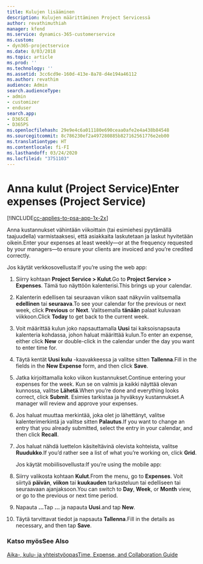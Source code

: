 ```yaml
---
title: Kulujen lisääminen
description: Kulujen määrittäminen Project Servicessä
author: revathimuthiah
manager: kfend
ms.service: dynamics-365-customerservice
ms.custom:
- dyn365-projectservice
ms.date: 8/03/2018
ms.topic: article
ms.prod: ''
ms.technology: ''
ms.assetid: 3cc6cd9e-160d-413e-8a78-d4e194a46112
ms.author: revathim
audience: Admin
search.audienceType:
- admin
- customizer
- enduser
search.app:
- D365CE
- D365PS
ms.openlocfilehash: 29e9e4c6a011180e690ceaa0afe2e4a438b84548
ms.sourcegitcommit: 8c786230ef2a497280885b827162561776e2eb00
ms.translationtype: HT
ms.contentlocale: fi-FI
ms.lasthandoff: 03/24/2020
ms.locfileid: "3751103"
---
```

# <a name="enter-expenses-project-service"></a><span data-ttu-id="544df-103">Anna kulut (Project Service)</span><span class="sxs-lookup"><span data-stu-id="544df-103">Enter expenses (Project Service)</span></span>

[!INCLUDE[cc-applies-to-psa-app-1x-2x](../includes/cc-applies-to-psa-app-1x-2x.md)]

<span data-ttu-id="544df-104">Anna kustannukset vähintään viikoittain (tai esimiehesi pyytämällä taajuudella) varmistaaksesi, että asiakkaita laskutetaan ja laskut hyvitetään oikein.</span><span class="sxs-lookup"><span data-stu-id="544df-104">Enter your expenses at least weekly—or at the frequency requested by your managers—to ensure your clients are invoiced and you’re credited correctly.</span></span>  
  
 <span data-ttu-id="544df-105">Jos käytät verkkosovellusta:</span><span class="sxs-lookup"><span data-stu-id="544df-105">If you’re using the web app:</span></span>  
  
1. <span data-ttu-id="544df-106">Siirry kohtaan **Project Service > Kulut**.</span><span class="sxs-lookup"><span data-stu-id="544df-106">Go to **Project Service > Expenses**.</span></span> <span data-ttu-id="544df-107">Tämä tuo näyttöön kalenterisi.</span><span class="sxs-lookup"><span data-stu-id="544df-107">This brings up your calendar.</span></span>  
  
2. <span data-ttu-id="544df-108">Kalenterin edellisen tai seuraavan viikon saat näkyviin valitsemalla **edellinen** tai **seuraava**.</span><span class="sxs-lookup"><span data-stu-id="544df-108">To see your calendar for the previous or next week, click **Previous** or **Next**.</span></span> <span data-ttu-id="544df-109">Valitsemalla **tänään** palaat kuluvaan viikkoon.</span><span class="sxs-lookup"><span data-stu-id="544df-109">Click **Today** to get back to the current week.</span></span>  
  
3. <span data-ttu-id="544df-110">Voit määrittää kulun joko napsauttamalla **Uusi** tai kaksoisnapsauta kalenteria kohdassa, johon haluat määrittää kulun.</span><span class="sxs-lookup"><span data-stu-id="544df-110">To enter an expense, either click **New** or double-click in the calendar under the day you want to enter time for.</span></span>  
  
4. <span data-ttu-id="544df-111">Täytä kentät **Uusi kulu** -kaavakkeessa ja valitse sitten **Tallenna**.</span><span class="sxs-lookup"><span data-stu-id="544df-111">Fill in the fields in the **New Expense** form, and then click **Save**.</span></span>  
  
5. <span data-ttu-id="544df-112">Jatka kirjoittamalla koko viikon kustannukset.</span><span class="sxs-lookup"><span data-stu-id="544df-112">Continue entering your expenses for the week.</span></span> <span data-ttu-id="544df-113">Kun se on valmis ja kaikki näyttää olevan kunnossa, valitse **Lähetä**.</span><span class="sxs-lookup"><span data-stu-id="544df-113">When you’re done and everything looks correct, click **Submit**.</span></span> <span data-ttu-id="544df-114">Esimies tarkistaa ja hyväksyy kustannukset.</span><span class="sxs-lookup"><span data-stu-id="544df-114">A manager will review and approve your expenses.</span></span>  
  
6. <span data-ttu-id="544df-115">Jos haluat muuttaa merkintää, joka olet jo lähettänyt, valitse kalenterimerkintä ja valitse sitten **Palautus**.</span><span class="sxs-lookup"><span data-stu-id="544df-115">If you want to change an entry that you already submitted, select the entry in your calendar, and then click **Recall**.</span></span>  
  
7. <span data-ttu-id="544df-116">Jos haluat nähdä luettelon käsiteltävinä olevista kohteista, valitse **Ruudukko**.</span><span class="sxs-lookup"><span data-stu-id="544df-116">If you’d rather see a list of what you’re working on, click **Grid**.</span></span>  
  
   <span data-ttu-id="544df-117">Jos käytät mobiilisovellusta:</span><span class="sxs-lookup"><span data-stu-id="544df-117">If you’re using the mobile app:</span></span>  
  
8. <span data-ttu-id="544df-118">Siirry valikosta kohtaan **Kulut**.</span><span class="sxs-lookup"><span data-stu-id="544df-118">From the menu, go to **Expenses**.</span></span>     <span data-ttu-id="544df-119">Voit siirtyä **päivän**, **viikon** tai **kuukauden** tarkasteluun tai edelliseen tai seuraavaan ajanjaksoon.</span><span class="sxs-lookup"><span data-stu-id="544df-119">You can switch to **Day**, **Week**, or **Month** view, or go to the previous or next time period.</span></span>  
  
9. <span data-ttu-id="544df-120">Napauta **...**</span><span class="sxs-lookup"><span data-stu-id="544df-120">Tap **…**</span></span> <span data-ttu-id="544df-121">ja napauta **Uusi**.</span><span class="sxs-lookup"><span data-stu-id="544df-121">and tap **New**.</span></span>  
  
10. <span data-ttu-id="544df-122">Täytä tarvittavat tiedot ja napsauta **Tallenna**.</span><span class="sxs-lookup"><span data-stu-id="544df-122">Fill in the details as necessary, and then tap **Save**.</span></span>  
  
### <a name="see-also"></a><span data-ttu-id="544df-123">Katso myös</span><span class="sxs-lookup"><span data-stu-id="544df-123">See Also</span></span>  
 [<span data-ttu-id="544df-124">Aika-, kulu- ja yhteistyöopas</span><span class="sxs-lookup"><span data-stu-id="544df-124">Time, Expense, and Collaboration Guide</span></span>](../project-service/time-expense-collaboration-guide.md)

